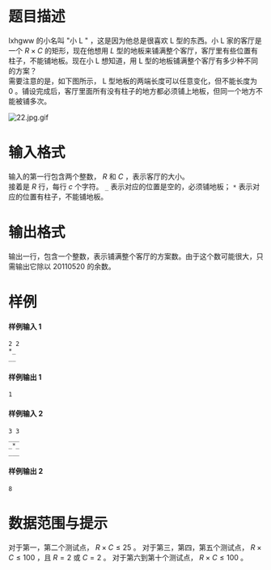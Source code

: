 
# 题目描述

 lxhgww 的小名叫 "小 L " ，这是因为他总是很喜欢 L 型的东西。小 L 家的客厅是一个 $R \times C$ 的矩形，现在他想用 $L$ 型的地板来铺满整个客厅，客厅里有些位置有柱子，不能铺地板。现在小 L 想知道，用 L 型的地板铺满整个客厅有多少种不同的方案？      
需要注意的是，如下图所示， L 型地板的两端长度可以任意变化，但不能长度为 $0$ 。铺设完成后，客厅里面所有没有柱子的地方都必须铺上地板，但同一个地方不能被铺多次。     

![22.jpg.gif](source/loj/2437/img/aHR0cHM6Ly9pLmxvbGkubmV0LzIwMTgvMDMvMjUvNWFiNjdlNjViMzNjMS5naWY=.gif)

# 输入格式

输入的第一行包含两个整数， $R$ 和 $C$ ，表示客厅的大小。    
接着是 $R$ 行，每行 $c$ 个字符。 ```_``` 表示对应的位置是空的，必须铺地板； ```*``` 表示对应的位置有柱子，不能铺地板。

# 输出格式

输出一行，包含一个整数，表示铺满整个客厅的方案数。由于这个数可能很大，只需输出它除以 $20110520$ 的余数。

# 样例

#### 样例输入 1
```plain
2 2
*_
__
```

#### 样例输出 1
```plain
1
```

#### 样例输入 2
```plain
3 3
___
_*_
___
```

#### 样例输出 2
```plain
8
```

# 数据范围与提示

对于第一，第二个测试点， $R \times C \le 25$ 。
对于第三，第四，第五个测试点， $R \times C \le 100$ ，且 $R=2$ 或 $C=2$ 。
对于第六到第十个测试点， $R \times C \le 100$ 。

